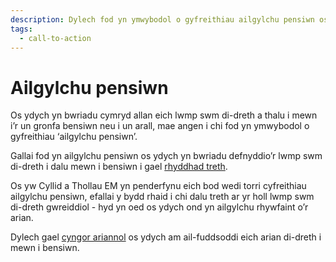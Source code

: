 ```yaml
---
description: Dylech fod yn ymwybodol o gyfreithiau ailgylchu pensiwn os ydych yn cymryd lwmp swm di-dreth ac yna yn ei dalu i mewn i bensiwn.
tags:
  - call-to-action
---
```


# Ailgylchu pensiwn

Os ydych yn bwriadu cymryd allan eich lwmp swm di-dreth a thalu i mewn i’r un gronfa bensiwn neu i un arall, mae angen i chi fod yn ymwybodol o gyfreithiau ‘ailgylchu pensiwn’.

Gallai fod yn ailgylchu pensiwn os ydych yn bwriadu defnyddio’r lwmp swm di-dreth i dalu mewn i bensiwn i gael [rhyddhad treth](https://www.gov.uk/tax-on-your-private-pension/pension-tax-relief).

Os yw Cyllid a Thollau EM yn penderfynu eich bod wedi torri cyfreithiau ailgylchu pensiwn, efallai y bydd rhaid i chi dalu treth ar yr holl lwmp swm di-dreth gwreiddiol - hyd yn oed os ydych ond yn ailgylchu rhywfaint o’r arian.

Dylech gael [cyngor ariannol](/cy/financial-advice) os ydych am ail-fuddsoddi eich arian di-dreth i mewn i bensiwn.
